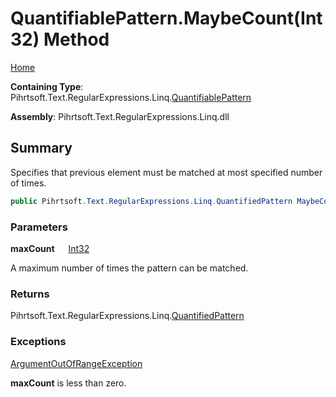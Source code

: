 # QuantifiablePattern\.MaybeCount\(Int32\) Method

[Home](../../../../../../README.md)

**Containing Type**: Pihrtsoft\.Text\.RegularExpressions\.Linq\.[QuantifiablePattern](../README.md)

**Assembly**: Pihrtsoft\.Text\.RegularExpressions\.Linq\.dll

## Summary

Specifies that previous element must be matched at most specified number of times\.

```csharp
public Pihrtsoft.Text.RegularExpressions.Linq.QuantifiedPattern MaybeCount(int maxCount)
```

### Parameters

**maxCount** &emsp; [Int32](https://docs.microsoft.com/en-us/dotnet/api/system.int32)

A maximum number of times the pattern can be matched\.

### Returns

Pihrtsoft\.Text\.RegularExpressions\.Linq\.[QuantifiedPattern](../../QuantifiedPattern/README.md)

### Exceptions

[ArgumentOutOfRangeException](https://docs.microsoft.com/en-us/dotnet/api/system.argumentoutofrangeexception)

**maxCount** is less than zero\.

